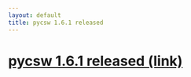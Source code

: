 ```yaml
---
layout: default
title: pycsw 1.6.1 released
---
```


# [pycsw 1.6.1 released (link)](http://lists.osgeo.org/pipermail/pycsw-devel/2013-August/000239.html)

